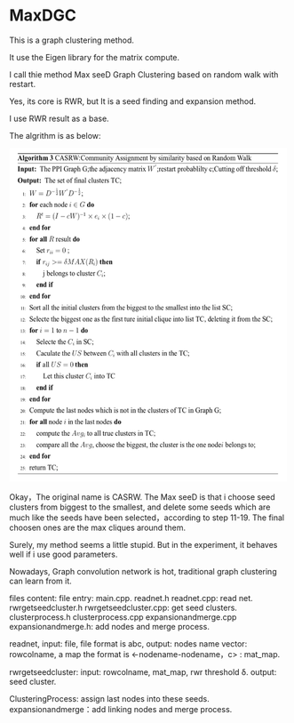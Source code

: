 # MaxDGC

This is a graph clustering method.

It use the Eigen library for the matrix compute.

I call thie method Max seeD Graph Clustering based on random walk with restart.

Yes, its core is RWR, but It is a seed finding and expansion method.

I use RWR result as a base.

The algrithm is as below:

<img src="https://github.com/jiangjiawen/MaxDGC/blob/master/maxdalg.png" width="500" height="600" title="alg">

Okay，The original name is CASRW. The Max seeD is that i choose seed clusters from biggest to the smallest, and delete some seeds which are much like the seeds have been selected，according to step 11-19. The final choosen ones are the max cliques around them.

Surely, my method seems a little stupid. But in the experiment, it behaves well if i use good parameters.

Nowadays, Graph convolution network is hot, traditional graph clustering can learn from it.

files content:
file  entry: main.cpp. readnet.h readnet.cpp: read net. rwrgetseedcluster.h rwrgetseedcluster.cpp: get seed clusters. clusterprocess.h clusterprocess.cpp expansionandmerge.cpp expansionandmerge.h: add nodes and merge process.

readnet, input: file, file format is abc, output: nodes name vector: rowcolname, a map the format is <-nodename-nodename，c> : mat_map.

rwrgetseedcluster: input: rowcolname, mat_map, rwr threshold δ. output: seed cluster.

ClusteringProcess: assign last nodes into these seeds.
expansionandmerge：add linking nodes and merge process.

